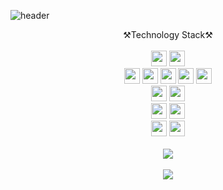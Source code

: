 ![header](https://capsule-render.vercel.app/api?height=200&type=waving&text=TAESUK's%20GitHub&fontColor=ffffff)

<div align='center'>
  ⚒️Technology Stack⚒️
</div>
</br>

<div align='center'>
   <img src="https://img.shields.io/badge/java-007396?style=for-the-badge&logo=java&logoColor=white" height="25"> 
  <img src="https://img.shields.io/badge/python-3776AB?style=for-the-badge&logo=python&logoColor=white"height="25"> 
  <br>
  
  <img src="https://img.shields.io/badge/html-E34F26?style=for-the-badge&logo=html5&logoColor=white" height="25"> 
  <img src="https://img.shields.io/badge/css-1572B6?style=for-the-badge&logo=css3&logoColor=white" height="25"> 
  <img src="https://img.shields.io/badge/javascript-F7DF1E?style=for-the-badge&logo=javascript&logoColor=black" height="25"> 
   <img src="https://img.shields.io/badge/react-61DAFB?style=for-the-badge&logo=react&logoColor=black" height="25"> 
  <img src="https://img.shields.io/badge/node.js-339933?style=for-the-badge&logo=Node.js&logoColor=white" height="25">
  <br>
  
  <img src="https://img.shields.io/badge/oracle-F80000?style=for-the-badge&logo=oracle&logoColor=white" height="25"> 
  <img src="https://img.shields.io/badge/mysql-4479A1?style=for-the-badge&logo=mysql&logoColor=white" height="25"> 
  <br>
  
 
  
  <img src="https://img.shields.io/badge/springboot-6DB33F?style=for-the-badge&logo=spring&logoColor=white" height="25"> 
  <img src="https://img.shields.io/badge/amazonaws-232F3E?style=for-the-badge&logo=amazonaws&logoColor=white" height="25"> 
  <br>
  
  <img src="https://img.shields.io/badge/github-181717?style=for-the-badge&logo=github&logoColor=white" height="25">
  <img src="https://img.shields.io/badge/notion-339AF0?style=for-the-badge&logo=fontawesome&logoColor=white" height="25">
  <br>
</div>
<br>

<div align='center'>
<img src= "https://github-readme-stats.vercel.app/api?username=Junny990316&show_icons=true">
</div>
  
<br>
<div align='center'>
<img src="https://github-readme-stats.vercel.app/api/top-langs/?username=Junny990316&layout=compact""(https://github.com/Junny990316/github-readme-stats">
</div>


<!--
**fearofgod0001/fearofgod0001** is a ✨ _special_ ✨ repository because its `README.md` (this file) appears on your GitHub profile.

Here are some ideas to get you started:

- 🔭 I’m currently working on ...
- 🌱 I’m currently learning ...
- 👯 I’m looking to collaborate on ...
- 🤔 I’m looking for help with ...
- 💬 Ask me about ...
- 📫 How to reach me: ...
- 😄 Pronouns: ...
- ⚡ Fun fact: ...
-->
